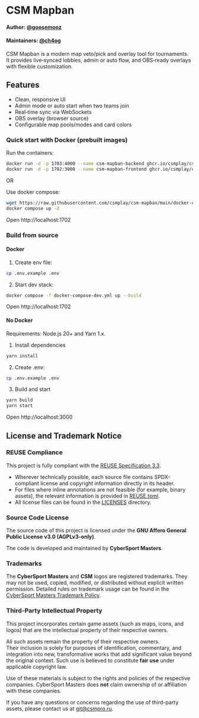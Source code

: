 <!-- SPDX-FileCopyrightText: 2025 CyberSport Masters <git@csmpro.ru> -->
<!-- SPDX-License-Identifier: CC-BY-SA-4.0 -->

# CSM Mapban

#### Author: [@goosemooz](https://github.com/goosemooz)

#### Maintainers: [@ch4og](https://github.com/ch4og)

CSM Mapban is a modern map veto/pick and overlay tool for tournaments. It
provides live‑synced lobbies, admin or auto flow, and OBS‑ready overlays with
flexible customization.

## Features

- Clean, responsive UI
- Admin mode or auto start when two teams join
- Real‑time sync via WebSockets
- OBS overlay (browser source)
- Configurable map pools/modes and card colors

### Quick start with Docker (prebuilt images)

Run the containers:

```bash
docker run -d -p 1703:4000 --name csm-mapban-backend ghcr.io/csmplay/csm-mapban-backend:latest
docker run -d -p 1702:3000 --name csm-mapban-frontend ghcr.io/csmplay/csm-mapban-frontend:latest
```

OR

Use docker compose:

```bash
wget https://raw.githubusercontent.com/csmplay/csm-mapban/main/docker-compose.yml
docker compose up -d
```

Open http://localhost:1702

### Build from source

#### Docker

1. Create env file:

```bash
cp .env.example .env
```

2. Start dev stack:

```bash
docker compose -f docker-compose-dev.yml up --build
```

Open http://localhost:1702

#### No Docker

Requirements: Node.js 20+ and Yarn 1.x.

1. Install dependencies

```bash
yarn install
```

2. Create .env:

```bash
cp .env.example .env
```

3. Build and start

```bash
yarn build
yarn start
```

Open http://localhost:3000

## License and Trademark Notice

### REUSE Compliance

This project is fully compliant with the
[REUSE Specification 3.3](https://reuse.software/spec-3.3/).

- Wherever technically possible, each source file contains SPDX-compliant
  license and copyright information directly in its header.
- For files where inline annotations are not feasible (for example, binary
  assets), the relevant information is provided in [REUSE.toml](./REUSE.toml).
- All license files can be found in the [LICENSES](./LICENSES) directory.

### Source Code License

The source code of this project is licensed under the **GNU Affero General
Public License v3.0 (AGPLv3-only)**.

The code is developed and maintained by **CyberSport Masters**.

### Trademarks

The **CyberSport Masters** and **CSM** logos are registered trademarks. They may
not be used, copied, modified, or distributed without explicit written
permission. Detailed rules on trademark usage can be found in the
[CyberSport Masters Trademark Policy](./LICENSES/LicenseRef-CyberSportMasters.txt).

### Third-Party Intellectual Property

This project incorporates certain game assets (such as maps, icons, and logos)
that are the intellectual property of their respective owners.

All such assets remain the property of their respective owners.\
Their inclusion is solely for purposes of identification, commentary, and
integration into new, transformative works that add significant value beyond the
original context. Such use is believed to constitute **fair use** under
applicable copyright law.

Use of these materials is subject to the rights and policies of the respective
companies. CyberSport Masters does **not** claim ownership of or affiliation
with these companies.

If you have any questions or concerns regarding the use of third-party assets,
please contact us at [git@csmpro.ru](mailto:git@csmpro.ru).

